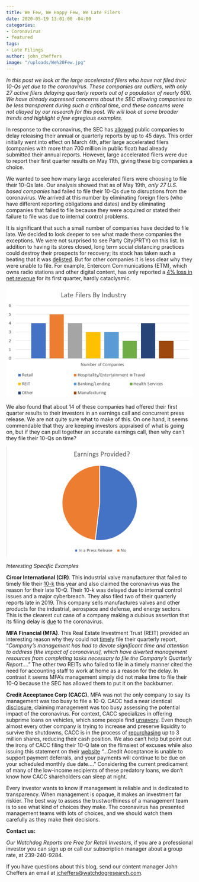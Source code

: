 ```yaml
---
title: We Few, We Happy Few, We Late Filers
date: 2020-05-19 13:01:00 -04:00
categories:
- Coronavirus
- featured
tags:
- Late Filings
author: john_cheffers
image: "/uploads/We%20Few.jpg"
---
```


*In this post we look at the large accelerated filers who have not filed their 10-Qs yet due to the coronavirus. These companies are outliers, with only 27 active filers delaying quarterly reports out of a population of nearly 600. We have already expressed concerns about the SEC allowing companies to be less transparent during such a critical time, and these concerns were not allayed by our research for this post. We will look at some broader trends and highlight a few egregious examples.*

In response to the coronavirus, the SEC has [allowed](https://www.sec.gov/news/press-release/2020-73) public companies to delay releasing their annual or quarterly reports by up to 45 days. This order initially went into effect on March 4th, after large accelerated filers (companies with more than 700 million in public float) had already submitted their annual reports. However, large accelerated filers were due to report their first quarter results on May 11th, giving these big companies a choice.

We wanted to see how many large accelerated filers were choosing to file their 10-Qs late. Our analysis showed that as of May 19th, *only 27 U.S. based companies* had failed to file their 10-Qs due to disruptions from the coronavirus. We arrived at this number by eliminating foreign filers (who have different reporting obligations and dates) and by eliminating companies that failed to file because they were acquired or stated their failure to file was due to internal control problems.

It is significant that such a small number of companies have decided to file late. We decided to look deeper to see what made these companies the exceptions. We were not surprised to see Party City(PRTY) on this list. In addition to having its stores closed, long term social distancing practices could destroy their prospects for recovery; its stock has taken such a beating that it was [delisted](https://www.sec.gov/Archives/edgar/data/1592058/000119312520107068/d901922dex991.htm). But for other companies it is less clear why they were unable to file. For example, Entercom Communications (ETM), which owns radio stations and other digital content, has only reported a [4% loss in net revenue](https://www.sec.gov/Archives/edgar/data/1067837/000119312520142278/d910419dex991.htm) for its first quarter, hardly cataclysmic.

![Late Filers.png](/uploads/Late%20Filers.png)

We also found that about 14 of these companies had offered their first quarter results to their investors in an earnings call and concurrent press release. We are not quite sure what to make of this. On one hand, it seems commendable that they are keeping investors appraised of what is going on, but if they can pull together an accurate earnings call, then why can’t they file their 10-Qs on time?

![Late filers press release.png](/uploads/Late%20filers%20press%20release.png)

*Interesting Specific Examples*

**Circor International (CIR)**. This industrial valve manufacturer that failed to timely file their [10-k](https://www.sec.gov/Archives/edgar/data/1091883/000109188320000023/circorformnt10-kv10.htm) this year and also claimed the coronavirus was the reason for their late 10-Q. Their 10-k was delayed due to internal control issues and a major cyberbreach. They also filed two of their quarterly reports late in 2019. This company sells manufactures valves and other products for the industrial, aerospace and defense, and energy sectors. This is the clearest cut case of a company making a dubious assertion that its filing delay is [due](https://www.sec.gov/ix?doc=/Archives/edgar/data/1091883/000109188320000070/cir8-k42920.htm) to the coronavirus.

**MFA Financial (MFA)**. This Real Estate Investment Trust (REIT) provided an interesting reason why they could not [timely](https://www.sec.gov/ix?doc=/Archives/edgar/data/1055160/000105516020000018/mfa-8k05062020.htm) file their quarterly report, “*Company’s management has had to devote significant time and attention to address \[the impact of coronavirus\], which have diverted management resources from completing tasks necessary to file the Company’s Quarterly Report…*.” The other two REITs who failed to file in a timely manner cited the need for accounting staff to work at home as a reason for the delay. In contrast it seems MFA’s management simply did not make time to file their 10-Q because the SEC has allowed them to put it on the backburner.

**Credit Acceptance Corp (CACC).** MFA was not the only company to say its management was too busy to file a 10-Q. CACC had a near identical [disclosure](https://www.sec.gov/ix?doc=/Archives/edgar/data/885550/000088555020000042/cacc8k20200420.htm), claiming management was too busy assessing the potential impact of the coronavirus. For context, CACC specializes in offering subprime loans on vehicles, which some people find [unsavory](https://www.npr.org/2019/12/12/787337997/the-big-business-of-subprime-auto-loans). Even though almost every other company is trying to increase and preserve liquidity to survive the shutdowns, CACC is in the process of [repurchasing](https://www.sec.gov/ix?doc=/Archives/edgar/data/885550/000088555020000036/cacc8k20200305.htm) up to 3 million shares, reducing their cash position. We also can’t help but point out the irony of CACC filing their 10-Q late on the flimsiest of excuses while also issuing this statement on their [website](https://www.creditacceptance.com/coronavirus-response) “…Credit Acceptance is unable to support payment deferrals, and your payments will continue to be due on your scheduled monthly due date….” Considering the current predicament of many of the low-income recipients of these predatory loans, we don’t know how CACC shareholders can sleep at night.

Every investor wants to know if management is reliable and is dedicated to transparency. When management is opaque, it makes an investment far riskier. The best way to assess the trustworthiness of a management team is to see what kind of choices they make. The coronavirus has presented management teams with lots of choices, and we should watch them carefully as they make their decisions.


**Contact us:**

*Our Watchdog Reports are Free for Retail Investors*, if you are a professional investor you can sign up or call our subscription manager about a group rate, at 239-240-9284.

If you have questions about this blog, send our content manager John Cheffers an email at jcheffers@watchdogresearch.com.